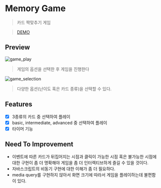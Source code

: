# Memory Game

> 카드 짝맞추기 게임

> [DEMO]()

## Preview

![game_play](image/memorygame1.gif)

> 게임의 옵션을 선택한 후 게임을 진행한다

![game_selection](image/memorygame2.gif)

> 다양한 옵션(난이도 혹은 카드 종류)을 선택할 수 있다.

## Features

- [x] 3종류의 카드 중 선택하여 플레이
- [x] basic, intermediate, advanced 중 선택하여 플레이
- [x] 타이머 기능

## Need To Improvement

- 이벤트에 따른 카드가 뒤집어지는 시점과 클릭이 가능한 시점 혹은 불가능한 시점에 대한 구현이 좀 더 명확해야 게임을 좀 더 인터렉티브하게 즐길 수 있을 것이다.
- 자바스크립트의 비동기 구현에 대한 이해가 좀 더 필요하다.
- media query를 구현하지 않아서 화면 크기에 따라서 게임을 플레이하는데 불편함이 있다.
